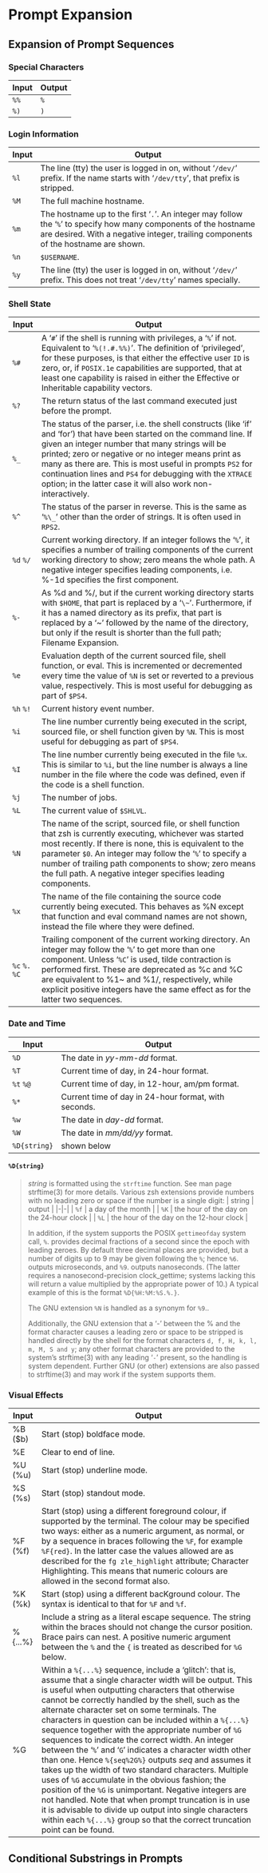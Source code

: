 # Prompt Expansion

## Expansion of Prompt Sequences

### Special Characters

| Input | Output |
|--------|--------|
| `%%`   | `%`    |
| `%)`   | `)`    |

### Login Information

| Input | Output |
|--------|--------|
| `%l` | The line (tty) the user is logged in on, without ‘`/dev/`’ prefix. If the name starts with ‘`/dev/tty`’, that prefix is stripped. |
| `%M` | The full machine hostname. |
| `%m` | The hostname up to the first ‘`.`’. An integer may follow the ‘`%`’ to specify how many components of the hostname are desired. With a negative integer, trailing components of the hostname are shown. |
| `%n` | `$USERNAME`. |
| `%y` | The line (tty) the user is logged in on, without ‘`/dev/`’ prefix. This does not treat ‘`/dev/tty`’ names specially. |

### Shell State

| Input | Output |
|--------|--------|
| `%#` | A ‘`#`’ if the shell is running with privileges, a ‘`%`’ if not. Equivalent to ‘`%(!.#.%%)`’. The definition of ‘privileged’, for these purposes, is that either the effective user `ID` is zero, or, if `POSIX.1e` capabilities are supported, that at least one capability is raised in either the Effective or Inheritable capability vectors. |
| `%?` | The return status of the last command executed just before the prompt. |
| `%_` | The status of the parser, i.e. the shell constructs (like ‘if’ and ‘for’) that have been started on the command line. If given an integer number that many strings will be printed; zero or negative or no integer means print as many as there are. This is most useful in prompts `PS2` for continuation lines and `PS4` for debugging with the `XTRACE` option; in the latter case it will also work non-interactively. |
| `%^` | The status of the parser in reverse. This is the same as ‘`%\_`’ other than the order of strings. It is often used in `RPS2`. |
| `%d` `%/` | Current working directory. If an integer follows the ‘`%`’, it specifies a number of trailing components of the current working directory to show; zero means the whole path. A negative integer specifies leading components, i.e. %-1d specifies the first component. |
| `%-` | As %d and %/, but if the current working directory starts with `$HOME`, that part is replaced by a ‘`\~`’. Furthermore, if it has a named directory as its prefix, that part is replaced by a ‘\~’ followed by the name of the directory, but only if the result is shorter than the full path; Filename Expansion. |
| `%e` | Evaluation depth of the current sourced file, shell function, or eval. This is incremented or decremented every time the value of `%N` is set or reverted to a previous value, respectively. This is most useful for debugging as part of `$PS4`. |
| `%h` `%!` | Current history event number. |
| `%i` | The line number currently being executed in the script, sourced file, or shell function given by `%N`. This is most useful for debugging as part of `$PS4`. |
| `%I` | The line number currently being executed in the file `%x`. This is similar to `%i`, but the line number is always a line number in the file where the code was defined, even if the code is a shell function. |
| `%j` | The number of jobs. |
| `%L` | The current value of `$SHLVL`. |
| `%N` | The name of the script, sourced file, or shell function that zsh is currently executing, whichever was started most recently. If there is none, this is equivalent to the parameter `$0`. An integer may follow the ‘`%`’ to specify a number of trailing path components to show; zero means the full path. A negative integer specifies leading components. |
| `%x` | The name of the file containing the source code currently being executed. This behaves as %N except that function and eval command names are not shown, instead the file where they were defined. |
| `%c` `%.` `%C` | Trailing component of the current working directory. An integer may follow the ‘`%`’ to get more than one component. Unless ‘`%C`’ is used, tilde contraction is performed first. These are deprecated as   %c   and   %C   are equivalent to   %1~   and   %1/, respectively, while explicit positive integers have the same effect as for the latter two sequences. |

### Date and Time

| Input | Output |
|--------|--------|
| `%D` | The date in _yy-mm-dd_ format. |
| `%T` | Current time of day, in 24-hour format. |
| `%t` `%@` | Current time of day, in 12-hour, am/pm format. |
| `%*` | Current time of day in 24-hour format, with seconds. |
| `%w` | The date in _day-dd_ format. |
| `%W` | The date in _mm/dd/yy_ format. |
| `%D{string}` | shown below |

#### `%D{string}`

> _string_ is formatted using the `strftime` function. See man page strftime(3) for more details. Various zsh extensions provide numbers with no leading zero or space if the number is a single digit:
> | string | output |
> |-|-|
> | `%f` | a day of the month |
> | `%K` | the hour of the day on the 24-hour clock |
> | `%L` | the hour of the day on the 12-hour clock |
> 
> In addition, if the system supports the POSIX `gettimeofday` system call, `%`. provides decimal fractions of a second since the epoch with leading zeroes. By default three decimal places are provided, but a number of digits up to 9 may be given following the `%`; hence `%6`. outputs microseconds, and `%9`. outputs nanoseconds. (The latter requires a nanosecond-precision clock\_gettime; systems lacking this will return a value multiplied by the appropriate power of 10.) A typical example of this is the format `%D{%H:%M:%S.%.}`.
> 
> The GNU extension `%N` is handled as a synonym for `%9`..
> 
> Additionally, the GNU extension that a ‘-’ between the % and the format character causes a leading zero or space to be stripped is handled directly by the shell for the format characters `d, f, H, k, l, m, M, S and y`; any other format characters are provided to the system’s strftime(3) with any leading ‘`-`’ present, so the handling is system dependent. Further GNU (or other) extensions are also passed to strftime(3) and may work if the system supports them.


### Visual Effects

| Input | Output |
|--------|--------|
| %B ($b) | Start (stop) boldface mode. |
| %E | Clear to end of line. |
| %U (%u) | Start (stop) underline mode. |
| %S (%s) | Start (stop) standout mode. |
| %F (%f) | Start (stop) using a different foreground colour, if supported by the terminal. The colour may be specified two ways: either as a numeric argument, as normal, or by a sequence in braces following the `%F`, for example `%F{red}`. In the latter case the values allowed are as described for the `fg zle_highlight` attribute; Character Highlighting. This means that numeric colours are allowed in the second format also. |
| %K (%k) | Start (stop) using a different bacKground colour. The syntax is identical to that for `%F` and `%f`. |
| %{...%} | Include a string as a literal escape sequence. The string within the braces should not change the cursor position. Brace pairs can nest.  A positive numeric argument between the `%` and the `{` is treated as described for `%G` below. |
| %G | Within a `%{...%}` sequence, include a ‘glitch’: that is, assume that a single character width will be output. This is useful when outputting characters that otherwise cannot be correctly handled by the shell, such as the alternate character set on some terminals. The characters in question can be included within a `%{...%}` sequence together with the appropriate number of `%G` sequences to indicate the correct width. An integer between the ‘`%`’ and ‘`G`’ indicates a character width other than one. Hence `%{seq%2G%}` outputs _seq_ and assumes it takes up the width of two standard characters.  Multiple uses of `%G` accumulate in the obvious fashion; the position of the `%G` is unimportant. Negative integers are not handled.  Note that when prompt truncation is in use it is advisable to divide up output into single characters within each `%{...%}` group so that the correct truncation point can be found. |

## Conditional Substrings in Prompts
